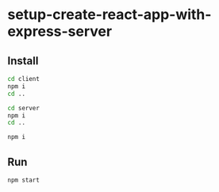 # setup-create-react-app-with-express-server

## Install

```bash
cd client
npm i
cd ..

cd server
npm i
cd ..

npm i
```

## Run

```bash
npm start
```
